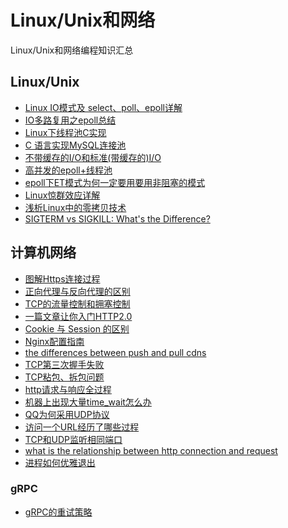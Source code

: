 # Linux/Unix和网络
Linux/Unix和网络编程知识汇总

## Linux/Unix
- [Linux IO模式及 select、poll、epoll详解](https://segmentfault.com/a/1190000003063859)
- [IO多路复用之epoll总结](https://www.cnblogs.com/Anker/archive/2013/08/17/3263780.html)
- [Linux下线程池C实现](https://blog.csdn.net/woxiaohahaa/article/details/51510747)
- [C 语言实现MySQL连接池](https://blog.csdn.net/qq_36359022/article/details/78771282)
- [不带缓存的I/O和标准(带缓存的)I/O](https://www.cnblogs.com/youxin/p/4061813.html)
- [高并发的epoll+线程池](https://blog.csdn.net/libaineu2004/article/details/72822558)
- [epoll下ET模式为何一定要用要用非阻塞的模式](https://blog.csdn.net/ldw662523/article/details/79912070)
- [Linux惊群效应详解](https://blog.csdn.net/lyztyycode/article/details/78648798)
- [浅析Linux中的零拷贝技术](https://www.jianshu.com/p/fad3339e3448)
- [SIGTERM vs SIGKILL: What's the Difference?](https://linuxhandbook.com/sigterm-vs-sigkill/#:~:text=SIGTERM%20gracefully%20kills%20the%20process,the%20child%20processes%20as%20well.)


## 计算机网络
- [图解Https连接过程](https://blog.csdn.net/jinrumorijuesha/article/details/79655561)
- [正向代理与反向代理的区别](https://cloud.tencent.com/developer/article/1418457)
- [TCP的流量控制和拥塞控制](https://blog.csdn.net/yechaodechuntian/article/details/25429143)
- [一篇文章让你入门HTTP2.0](https://segmentfault.com/a/1190000016656529)
- [Cookie 与 Session 的区别](https://juejin.im/entry/5766c29d6be3ff006a31b84e)
- [Nginx配置指南](https://www.jianshu.com/p/4ee4098f2bbd)
- [the differences between push and pull cdns](http://www.travelblogadvice.com/technical/the-differences-between-push-and-pull-cdns/)
- [TCP第三次握手失败](https://www.cnblogs.com/heyonggang/p/3386415.html)
- [TCP粘包、拆包问题](https://network.51cto.com/art/201910/604438.htm)
- [http请求与响应全过程](https://blog.csdn.net/pmt123456/article/details/55216555)
- [机器上出现大量time_wait怎么办](https://blog.csdn.net/fanren224/article/details/89849276)
- [QQ为何采用UDP协议](https://blog.csdn.net/junjunba2689/article/details/82593124#comments)
- [访问一个URL经历了哪些过程](https://blog.csdn.net/Myxyj/article/details/80027700?depth_1-utm_source=distribute.pc_relevant.none-task-blog-BlogCommendFromMachineLearnPai2-1&utm_source=distribute.pc_relevant.none-task-blog-BlogCommendFromMachineLearnPai2-1)
- [TCP和UDP监听相同端口](https://blog.51cto.com/12083623/2362539)
- [what is the relationship between http connection and request
](https://stackoverflow.com/questions/34034341/what-is-the-relationship-between-http-connection-and-request#:~:text=HTTP%20connections%20%2D%20client%20and%20server,a%20connection%20with%20the%20server.)
- [进程如何优雅退出](https://juejin.cn/post/6844904121057673223)


### gRPC
- [gRPC的重试策略](https://zhuanlan.zhihu.com/p/73747546)
